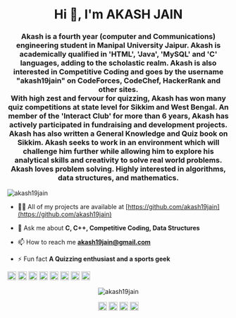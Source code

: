 <h1 align="center">Hi 👋, I'm AKASH JAIN</h1>
<h3 align="center">Akash is a fourth year (computer and Communications) engineering student in Manipal University Jaipur. Akash is academically qualified in 'HTML', 'Java', 'MySQL' and 'C' languages, adding to the scholastic realm. Akash is also interested in Competitive Coding and goes by the username "akash19jain" on CodeForces, CodeChef, HackerRank and other sites. <br />
With high zest and fervour for quizzing, Akash has won many quiz competitions at state level for Sikkim and West Bengal. An member of the 'Interact Club' for more than 6 years, Akash has actively participated in fundraising and development projects. Akash has also written a General Knowledge and Quiz book on Sikkim. Akash seeks to work in an environment which will challenge him further while allowing him to explore his analytical skills and creativity to solve real world problems. Akash loves problem solving. Highly interested in algorithms, data structures, and mathematics. </h3>
<p align="left"> <img src="https://komarev.com/ghpvc/?username=akash19jain" alt="akash19jain" /> </p>

- 👨‍💻 All of my projects are available at [https://github.com/akash19jain](https://github.com/akash19jain)

- 💬 Ask me about **C, C++, Competitive Coding, Data Structures**

- 📫 How to reach me **akash19jain@gmail.com**

- ⚡ Fun fact **A Quizzing enthusiast and a sports geek**

<p align="left"><img src="https://konpa.github.io/devicon/devicon.git/icons/c/c-original.svg" alt="c" width="20" height="20"/> <img src="https://konpa.github.io/devicon/devicon.git/icons/cplusplus/cplusplus-original.svg" alt="cplusplus" width="20" height="20"/> <img src="https://konpa.github.io/devicon/devicon.git/icons/css3/css3-original-wordmark.svg" alt="css3" width="20" height="20"/> <img src="https://konpa.github.io/devicon/devicon.git/icons/html5/html5-original-wordmark.svg" alt="html5" width="20" height="20"/> <img src="https://konpa.github.io/devicon/devicon.git/icons/java/java-original-wordmark.svg" alt="java" width="20" height="20"/> <img src="https://konpa.github.io/devicon/devicon.git/icons/javascript/javascript-original.svg" alt="javascript" width="20" height="20"/> <img src="https://konpa.github.io/devicon/devicon.git/icons/mysql/mysql-original-wordmark.svg" alt="mysql" width="20" height="20"/> <img src="https://konpa.github.io/devicon/devicon.git/icons/python/python-original-wordmark.svg" alt="python" width="20" height="20"/></p><p align="center"> <img src="https://github-readme-stats.vercel.app/api?username=akash19jain&show_icons=true" alt="akash19jain" /> </p>

<p align="center">
<a href="https://linkedin.com/in/akash-jain-100" target="blank"><img align="center" src="https://cdn.jsdelivr.net/npm/simple-icons@3.0.1/icons/linkedin.svg" alt="akash-jain-100" height="20" width="20" /></a>
<a href="https://stackoverflow.com/akash19jain" target="blank"><img align="center" src="https://cdn.jsdelivr.net/npm/simple-icons@3.0.1/icons/stackoverflow.svg" alt="akash19jain" height="20" width="20" /></a>
<a href="https://fb.com/akash19jain" target="blank"><img align="center" src="https://cdn.jsdelivr.net/npm/simple-icons@3.0.1/icons/facebook.svg" alt="akash19jain" height="20" width="20" /></a>
<a href="https://instagram.com/akash19jain" target="blank"><img align="center" src="https://cdn.jsdelivr.net/npm/simple-icons@3.0.1/icons/instagram.svg" alt="akash19jain" height="20" width="20" /></a>
</p>
